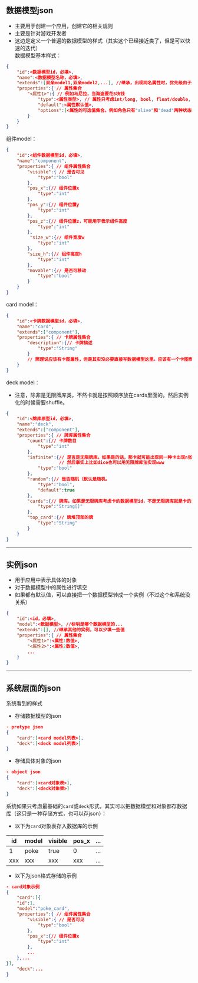 ## 数据模型json
  - 主要用于创建一个应用，创建它的相关规则
  - 主要是针对游戏开发者
  - 这边是定义一个普遍的数据模型的样式（其实这个已经接近类了，但是可以快速的迭代）  
数据模型基本样式：
```json
{
    "id":<数据模型id，必填>,
    "name":<数据模型名称，必填>,
    "extends":[双亲model1,双亲model2,...], //继承，出现同名属性时，优先级由子类、双亲1、双亲2...
    "properties":{ // 属性集合
        "<属性1>":{ // 例如马尼拉，当海盗要花5块钱
            "type":<属性类型>, // 属性只考虑int/long, bool, float/double, string 这些基本类型和list, dict这两个组合类型（一句话就是json自带的）。这个也可以不填
            "default":<属性默认值>, 
            "options":[<属性的可选值集合。例如角色只有"alive"和"dead"两种状态时，就可以启用这个参数>]
        }
    }
}
```
组件model：
```json
{
    "id":<组件数据模型id，必填>,
    "name":"component",
    "properties":{ // 组件属性集合
        "visible":{ // 是否可见
            "type":"bool"
        },
        "pos_x":{// 组件位置x
            "type":"int"
        },
        "pos_y":{// 组件位置y
            "type":"int"
        },
        "pos_z":{// 组件位置z，可能用于表示组件高度
            "type":"int"
        },
         "size_w":{// 组件宽度w
            "type":"int"
        },
        "size_h":{// 组件高度h
            "type":"int"
        },
        "movable":{// 是否可移动
            "type":"bool"
        }
    }
}
```

card model：
```json
{
    "id":<卡牌数据模型id，必填>,
    "name":"card",
    "extends":["component"],
    "properties":{ // 卡牌属性集合
        "description":{// 卡牌描述
            "type":"String"
        }
        // 照理说应该有卡图属性，但是其实没必要直接写数据模型这里。应该有一个卡图表
    }
}
```

deck model：
- 注意，除非是无限牌库类，不然卡就是按照顺序放在cards里面的。然后实例化的时候需要shuffle。
```json
{
    "id":<牌库原型id，必填>,
    "name":"deck",
    "extends":["component"],
    "properties":{ // 牌库属性集合
        "count":{// 卡牌数目
            "type":"int"
        },
        "infinite":{// 是否是无限牌库。如果是的话，那卡就可能出现同一种卡出现n张（例如小动物自走棋。
                    // 然后事实上比如dice也可以用无限牌库法实现www
            "type":"bool"
        },
        "random":{// 是否随机（默认是随机。
            "type":"bool",
            "default":true
        },
        "cards":{// 牌库。如果是无限牌库考虑卡的数据模型id，不是无限牌库就是卡的id
            "type":"String[]"
        },
        "top_card":{// 牌堆顶部的牌
            "type":"String"
        }
    }
}
```


***

## 实例json
  - 用于应用中表示具体的对象
  - 对于数据模型中的属性进行填空
  - 如果都有默认值，可以直接把一个数据模型转成一个实例（不过这个和系统没关系）
```json
{
    "id":<id，必填>,
    "model":<数据模型>, //标明是哪个数据模型的...
    "extends":[], //继承其他的实例，可以少填一些值
    "properties":{ // 属性集合
        "<属性1>":<属性1数值>,
        "<属性2>":<属性2数值>,
        ...
    }
}
```

***
## 系统层面的json
系统看到的样式
- 存储数据模型的json
```json
- protype json
{
    "card":[<card model列表>],
    "deck":[<deck model列表>]
}
```

- 存储具体对象的json
```json
- object json
{
    "card":[<card对象表>],
    "deck":[<deck对象表>]
}
```

系统如果只考虑最基础的`card`或`deck`形式，其实可以把数据模型和对象都存数据库（这只是一种存储方式，也可以存json）：
- 以下为`card`对象表存入数据库的示例   

| id     | model     |  visible | pos_x |  ... |  
| ------ | ---------   | ------- | ----- |  ---|  
| 1    | poke      | true     | 0   |  ... |  
| xxx    | xxx       | xxx     | xxx   |  ... |  

- 以下为json格式存储的示例
```json
- card对象示例
{
    "card":[{
    "id":1,
    "model":"poke_card",
    "properties":{ // 组件属性集合
        "visible":{ // 是否可见
            "type":"bool"
        },
        "pos_x":{// 组件位置x
            "type":"int"
        },
        ...
    },...
}],
    "deck":...
}
```
 

